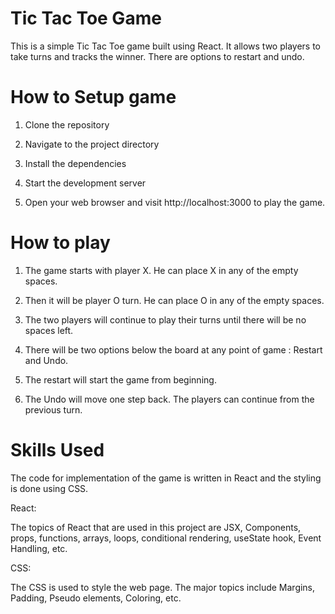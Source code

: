 # Tic Tac Toe Game

This is a simple Tic Tac Toe game built using React. It allows two players to take turns and tracks the winner. There are options to restart and undo.

# How to Setup game
1. Clone the repository

2. Navigate to the project directory

3. Install the dependencies

4. Start the development server

5. Open your web browser and visit http://localhost:3000 to play the game.

# How to play

1. The game starts with player X. He can place X in any of the empty spaces.

2. Then it will be player O turn. He can place O in any of the empty spaces.

3. The two players will continue to play their turns until there will be no spaces left.

4. There will be two options below the board at any point of game : Restart and Undo.

5. The restart will start the game from beginning.

6. The Undo will move one step back. The players can continue from the previous turn.

# Skills Used

The code for implementation of the game is written in React and the styling is done using CSS.

React:

The topics of React that are used in this project are JSX, Components, props, functions, arrays, loops, conditional rendering, useState hook, Event Handling, etc.

CSS:

The CSS is used to style the web page. The major topics include Margins, Padding, Pseudo elements, Coloring, etc.
